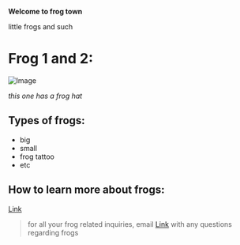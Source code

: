 **Welcome to frog town**

little frogs and such

# Frog 1 and 2:

![Image](https://www.amphibians.org/wp-content/uploads/2019/04/0_World-Frog-Day.jpg)

*this one has a frog hat*

## Types of frogs:
- big
- small
- frog tattoo
- etc

## How to learn more about frogs:
[Link](https://en.wikipedia.org/wiki/Frog)
> for all your frog related inquiries, email [Link](frog@gmail.com) with any questions regarding frogs
